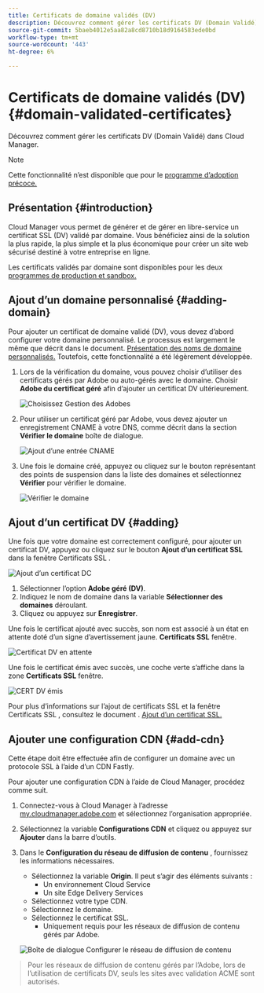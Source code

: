 ```yaml
---
title: Certificats de domaine validés (DV)
description: Découvrez comment gérer les certificats DV (Domain Validé) dans Cloud Manager.
source-git-commit: 5baeb4012e5aa82a8cd8710b18d9164583ede0bd
workflow-type: tm+mt
source-wordcount: '443'
ht-degree: 6%

---
```



# Certificats de domaine validés (DV) {#domain-validated-certificates}

Découvrez comment gérer les certificats DV (Domain Validé) dans Cloud Manager.

>[!NOTE]
>
>Cette fonctionnalité n’est disponible que pour le [programme d’adoption précoce.](/help/implementing/cloud-manager/release-notes/current.md#early-adoption)

## Présentation {#introduction}

Cloud Manager vous permet de générer et de gérer en libre-service un certificat SSL (DV) validé par domaine. Vous bénéficiez ainsi de la solution la plus rapide, la plus simple et la plus économique pour créer un site web sécurisé destiné à votre entreprise en ligne.

Les certificats validés par domaine sont disponibles pour les deux [programmes de production et sandbox.](/help/implementing/cloud-manager/getting-access-to-aem-in-cloud/program-types.md)

## Ajout d’un domaine personnalisé {#adding-domain}

Pour ajouter un certificat de domaine validé (DV), vous devez d’abord configurer votre domaine personnalisé. Le processus est largement le même que décrit dans le document. [Présentation des noms de domaine personnalisés.](/help/implementing/cloud-manager/custom-domain-names/introduction.md) Toutefois, cette fonctionnalité a été légèrement développée.

1. Lors de la vérification du domaine, vous pouvez choisir d’utiliser des certificats gérés par Adobe ou auto-gérés avec le domaine. Choisir **Adobe du certificat géré** afin d’ajouter un certificat DV ultérieurement.

   ![Choisissez Gestion des Adobes](assets/verify-domain-dialog.png)

1. Pour utiliser un certificat géré par Adobe, vous devez ajouter un enregistrement CNAME à votre DNS, comme décrit dans la section **Vérifier le domaine** boîte de dialogue.

   ![Ajout d’une entrée CNAME](assets/verify-domain-dialog-adobe-managed.png)

1. Une fois le domaine créé, appuyez ou cliquez sur le bouton représentant des points de suspension dans la liste des domaines et sélectionnez **Vérifier** pour vérifier le domaine.

   ![Vérifier le domaine](assets/verify-domain.png)

## Ajout d’un certificat DV {#adding}

Une fois que votre domaine est correctement configuré, pour ajouter un certificat DV, appuyez ou cliquez sur le bouton **Ajout d’un certificat SSL** dans la fenêtre Certificats SSL .

![Ajout d’un certificat DC](/help/implementing/cloud-manager/assets/ssl/add-dv-certificate.png)

1. Sélectionner l’option **Adobe géré (DV)**.
1. Indiquez le nom de domaine dans la variable **Sélectionner des domaines** déroulant.
1. Cliquez ou appuyez sur **Enregistrer**.

Une fois le certificat ajouté avec succès, son nom est associé à un état en attente doté d’un signe d’avertissement jaune. **Certificats SSL** fenêtre.

![Certificat DV en attente](assets/pending-dv-certificate.png)

Une fois le certificat émis avec succès, une coche verte s’affiche dans la zone **Certificats SSL** fenêtre.

![CERT DV émis](assets/issued-dv-certificate.png)

Pour plus d’informations sur l’ajout de certificats SSL et la fenêtre Certificats SSL , consultez le document . [Ajout d’un certificat SSL.](add-ssl-certificate.md)

## Ajouter une configuration CDN {#add-cdn}

Cette étape doit être effectuée afin de configurer un domaine avec un protocole SSL à l’aide d’un CDN Fastly.

Pour ajouter une configuration CDN à l’aide de Cloud Manager, procédez comme suit.

1. Connectez-vous à Cloud Manager à l’adresse [my.cloudmanager.adobe.com](https://my.cloudmanager.adobe.com/) et sélectionnez l’organisation appropriée.

1. Sélectionnez la variable **Configurations CDN** et cliquez ou appuyez sur **Ajouter** dans la barre d’outils.

1. Dans le **Configuration du réseau de diffusion de contenu** , fournissez les informations nécessaires.

   * Sélectionnez la variable **Origin**. Il peut s’agir des éléments suivants :
      * Un environnement Cloud Service
      * Un site Edge Delivery Services
   * Sélectionnez votre type CDN.
   * Sélectionnez le domaine.
   * Sélectionnez le certificat SSL.
      * Uniquement requis pour les réseaux de diffusion de contenu gérés par Adobe.

   ![Boîte de dialogue Configurer le réseau de diffusion de contenu](assets/configure-cdn-dialog.png)

>
>
>Pour les réseaux de diffusion de contenu gérés par l’Adobe, lors de l’utilisation de certificats DV, seuls les sites avec validation ACME sont autorisés.
